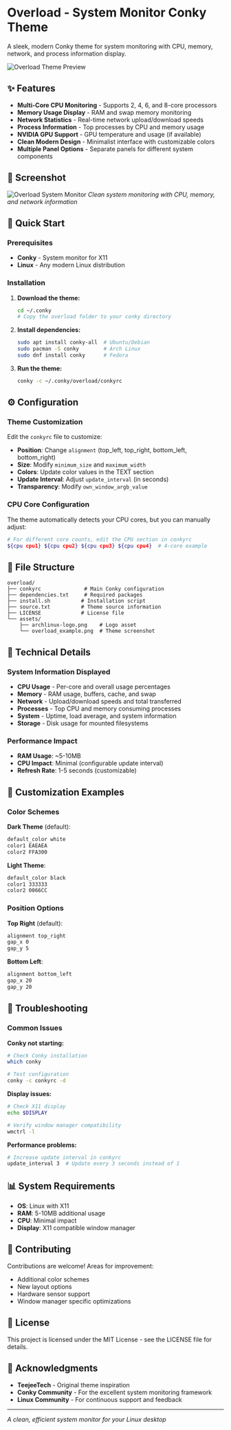 # Overload - System Monitor Conky Theme

A sleek, modern Conky theme for system monitoring with CPU, memory, network, and process information display.

![Overload Theme Preview](assets/overload_example.png)

## ✨ Features

- **Multi-Core CPU Monitoring** - Supports 2, 4, 6, and 8-core processors
- **Memory Usage Display** - RAM and swap memory monitoring
- **Network Statistics** - Real-time network upload/download speeds
- **Process Information** - Top processes by CPU and memory usage
- **NVIDIA GPU Support** - GPU temperature and usage (if available)
- **Clean Modern Design** - Minimalist interface with customizable colors
- **Multiple Panel Options** - Separate panels for different system components

## 📸 Screenshot

![Overload System Monitor](assets/overload_example.png)
*Clean system monitoring with CPU, memory, and network information*

## 🚀 Quick Start

### Prerequisites

- **Conky** - System monitor for X11
- **Linux** - Any modern Linux distribution

### Installation

1. **Download the theme:**
   ```bash
   cd ~/.conky
   # Copy the overload folder to your conky directory
   ```

2. **Install dependencies:**
   ```bash
   sudo apt install conky-all  # Ubuntu/Debian
   sudo pacman -S conky        # Arch Linux
   sudo dnf install conky      # Fedora
   ```

3. **Run the theme:**
   ```bash
   conky -c ~/.conky/overload/conkyrc
   ```

## ⚙️ Configuration

### Theme Customization

Edit the `conkyrc` file to customize:

- **Position**: Change `alignment` (top_left, top_right, bottom_left, bottom_right)
- **Size**: Modify `minimum_size` and `maximum_width`
- **Colors**: Update color values in the TEXT section
- **Update Interval**: Adjust `update_interval` (in seconds)
- **Transparency**: Modify `own_window_argb_value`

### CPU Core Configuration

The theme automatically detects your CPU cores, but you can manually adjust:

```bash
# For different core counts, edit the CPU section in conkyrc
${cpu cpu1} ${cpu cpu2} ${cpu cpu3} ${cpu cpu4}  # 4-core example
```

## 📁 File Structure

```
overload/
├── conkyrc              # Main Conky configuration
├── dependencies.txt     # Required packages
├── install.sh          # Installation script
├── source.txt          # Theme source information
├── LICENSE             # License file
└── assets/
    ├── archlinux-logo.png    # Logo asset
    └── overload_example.png  # Theme screenshot
```

## 🔧 Technical Details

### System Information Displayed

- **CPU Usage** - Per-core and overall usage percentages
- **Memory** - RAM usage, buffers, cache, and swap
- **Network** - Upload/download speeds and total transferred
- **Processes** - Top CPU and memory consuming processes
- **System** - Uptime, load average, and system information
- **Storage** - Disk usage for mounted filesystems

### Performance Impact

- **RAM Usage**: ~5-10MB
- **CPU Impact**: Minimal (configurable update interval)
- **Refresh Rate**: 1-5 seconds (customizable)

## 🎨 Customization Examples

### Color Schemes

**Dark Theme** (default):
```bash
default_color white
color1 EAEAEA
color2 FFA300
```

**Light Theme**:
```bash
default_color black
color1 333333
color2 0066CC
```

### Position Options

**Top Right** (default):
```bash
alignment top_right
gap_x 0
gap_y 5
```

**Bottom Left**:
```bash
alignment bottom_left
gap_x 20
gap_y 20
```

## 🐛 Troubleshooting

### Common Issues

**Conky not starting:**
```bash
# Check Conky installation
which conky

# Test configuration
conky -c conkyrc -d
```

**Display issues:**
```bash
# Check X11 display
echo $DISPLAY

# Verify window manager compatibility
wmctrl -l
```

**Performance problems:**
```bash
# Increase update interval in conkyrc
update_interval 3  # Update every 3 seconds instead of 1
```

## 📊 System Requirements

- **OS**: Linux with X11
- **RAM**: 5-10MB additional usage
- **CPU**: Minimal impact
- **Display**: X11 compatible window manager

## 🤝 Contributing

Contributions are welcome! Areas for improvement:

- Additional color schemes
- New layout options
- Hardware sensor support
- Window manager specific optimizations

## 📄 License

This project is licensed under the MIT License - see the LICENSE file for details.

## 🙏 Acknowledgments

- **TeejeeTech** - Original theme inspiration
- **Conky Community** - For the excellent system monitoring framework
- **Linux Community** - For continuous support and feedback

---

*A clean, efficient system monitor for your Linux desktop*
